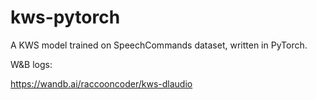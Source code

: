 # kws-pytorch
A KWS model trained on SpeechCommands dataset, written in PyTorch.

W&B logs:

https://wandb.ai/raccooncoder/kws-dlaudio
